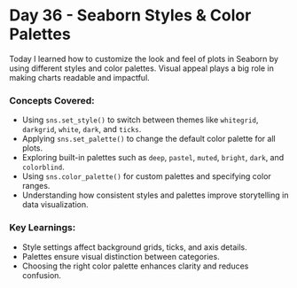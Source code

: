 
# Day 36 - Seaborn Styles & Color Palettes

Today I learned how to customize the look and feel of plots in Seaborn by using different styles and color palettes. Visual appeal plays a big role in making charts readable and impactful.

### Concepts Covered:
- Using `sns.set_style()` to switch between themes like `whitegrid`, `darkgrid`, `white`, `dark`, and `ticks`.
- Applying `sns.set_palette()` to change the default color palette for all plots.
- Exploring built-in palettes such as `deep`, `pastel`, `muted`, `bright`, `dark`, and `colorblind`.
- Using `sns.color_palette()` for custom palettes and specifying color ranges.
- Understanding how consistent styles and palettes improve storytelling in data visualization.

### Key Learnings:
- Style settings affect background grids, ticks, and axis details.
- Palettes ensure visual distinction between categories.
- Choosing the right color palette enhances clarity and reduces confusion.
